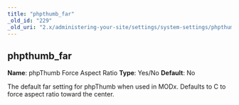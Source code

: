 ```yaml
---
title: "phpthumb_far"
_old_id: "229"
_old_uri: "2.x/administering-your-site/settings/system-settings/phpthumb_far"
---
```


## phpthumb\_far

**Name**: phpThumb Force Aspect Ratio 
**Type**: Yes/No 
**Default**: No

The default far setting for phpThumb when used in MODx. Defaults to C to force aspect ratio toward the center.